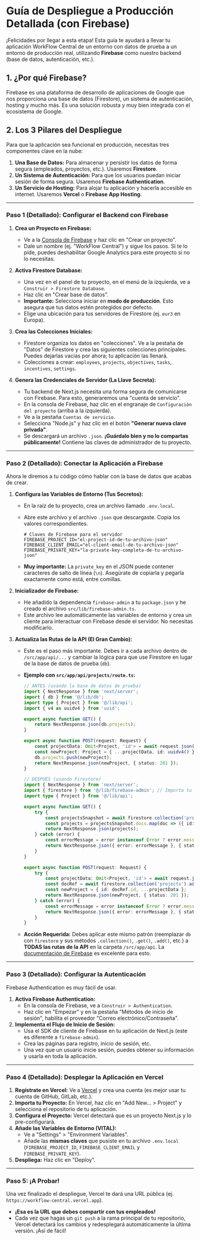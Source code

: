 # Guía de Despliegue a Producción Detallada (con Firebase)

¡Felicidades por llegar a esta etapa! Esta guía te ayudará a llevar tu aplicación WorkFlow Central de un entorno con datos de prueba a un entorno de producción real, utilizando **Firebase** como nuestro backend (base de datos, autenticación, etc.).

## 1. ¿Por qué Firebase?

Firebase es una plataforma de desarrollo de aplicaciones de Google que nos proporciona una base de datos (Firestore), un sistema de autenticación, hosting y mucho más. Es una solución robusta y muy bien integrada con el ecosistema de Google.

## 2. Los 3 Pilares del Despliegue

Para que la aplicación sea funcional en producción, necesitas tres componentes clave en la nube:

1.  **Una Base de Datos:** Para almacenar y persistir los datos de forma segura (empleados, proyectos, etc.). Usaremos **Firestore**.
2.  **Un Sistema de Autenticación:** Para que los usuarios puedan iniciar sesión de forma segura. Usaremos **Firebase Authentication**.
3.  **Un Servicio de Hosting:** Para alojar tu aplicación y hacerla accesible en internet. Usaremos **Vercel** o **Firebase App Hosting**.

---

### **Paso 1 (Detallado): Configurar el Backend con Firebase**

1.  **Crea un Proyecto en Firebase:**
    *   Ve a la [Consola de Firebase](https://console.firebase.google.com/) y haz clic en "Crear un proyecto".
    *   Dale un nombre (ej. "WorkFlow Central") y sigue los pasos. Si te lo pide, puedes deshabilitar Google Analytics para este proyecto si no lo necesitas.

2.  **Activa Firestore Database:**
    *   Una vez en el panel de tu proyecto, en el menú de la izquierda, ve a `Construir > Firestore Database`.
    *   Haz clic en "Crear base de datos".
    *   **Importante:** Selecciona iniciar en **modo de producción**. Esto asegura que tus datos estén protegidos por defecto.
    *   Elige una ubicación para tus servidores de Firestore (ej. `eur3` en Europa).

3.  **Crea las Colecciones Iniciales:**
    *   Firestore organiza los datos en "colecciones". Ve a la pestaña de "Datos" de Firestore y crea las siguientes colecciones principales. Puedes dejarlas vacías por ahora; tu aplicación las llenará.
    *   Colecciones a crear: `employees`, `projects`, `objectives`, `tasks`, `incentives`, `settings`.

4.  **Genera las Credenciales de Servidor (La Llave Secreta):**
    *   Tu backend de Next.js necesita una forma segura de comunicarse con Firebase. Para esto, generaremos una "cuenta de servicio".
    *   En la consola de Firebase, haz clic en el engranaje de `Configuración del proyecto` (arriba a la izquierda).
    *   Ve a la pestaña `Cuentas de servicio`.
    *   Selecciona "Node.js" y haz clic en el botón **"Generar nueva clave privada"**.
    *   Se descargará un archivo `.json`. **¡Guárdalo bien y no lo compartas públicamente!** Contiene las claves de administrador de tu proyecto.

---

### **Paso 2 (Detallado): Conectar la Aplicación a Firebase**

Ahora le diremos a tu código cómo hablar con la base de datos que acabas de crear.

1.  **Configura las Variables de Entorno (Tus Secretos):**
    *   En la raíz de tu proyecto, crea un archivo llamado `.env.local`.
    *   Abre este archivo y el archivo `.json` que descargaste. Copia los valores correspondientes.

        ```env
        # Claves de Firebase para el servidor
        FIREBASE_PROJECT_ID="el-project-id-de-tu-archivo-json"
        FIREBASE_CLIENT_EMAIL="el-client-email-de-tu-archivo-json"
        FIREBASE_PRIVATE_KEY="la-private-key-completa-de-tu-archivo-json"
        ```
    *   **Muy importante:** La `private_key` en el JSON puede contener caracteres de salto de línea (`\n`). Asegúrate de copiarla y pegarla exactamente como está, entre comillas.

2.  **Inicializador de Firebase:**
    *   He añadido la dependencia `firebase-admin` a tu `package.json` y he creado el archivo `src/lib/firebase-admin.ts`.
    *   Este archivo lee automáticamente las variables de entorno y crea un cliente para interactuar con Firebase desde el servidor. No necesitas modificarlo.

3.  **Actualiza las Rutas de la API (El Gran Cambio):**
    *   Este es el paso más importante. Debes ir a cada archivo dentro de `/src/app/api/...` y cambiar la lógica para que use Firestore en lugar de la base de datos de prueba (`db`).
    *   **Ejemplo con `src/app/api/projects/route.ts`:**

        ```typescript
        // ANTES (usando la base de datos de prueba)
        import { NextResponse } from 'next/server';
        import { db } from '@/lib/db';
        import type { Project } from '@/lib/api';
        import { v4 as uuidv4 } from 'uuid';

        export async function GET() {
            return NextResponse.json(db.projects);
        }

        export async function POST(request: Request) {
            const projectData: Omit<Project, 'id'> = await request.json();
            const newProject: Project = { ...projectData, id: uuidv4() };
            db.projects.push(newProject);
            return NextResponse.json(newProject, { status: 201 });
        }
        ```

        ```typescript
        // DESPUÉS (usando Firestore)
        import { NextResponse } from 'next/server';
        import { firestore } from '@/lib/firebase-admin'; // Importa tu cliente de Firestore
        import type { Project } from '@/lib/api';

        export async function GET() {
            try {
                const projectsSnapshot = await firestore.collection('projects').get();
                const projects = projectsSnapshot.docs.map(doc => ({ id: doc.id, ...doc.data() }));
                return NextResponse.json(projects);
            } catch (error) {
                const errorMessage = error instanceof Error ? error.message : 'Unknown error';
                return NextResponse.json({ error: errorMessage }, { status: 500 });
            }
        }

        export async function POST(request: Request) {
            try {
                const projectData: Omit<Project, 'id'> = await request.json();
                const docRef = await firestore.collection('projects').add(projectData);
                const newProject = { id: docRef.id, ...projectData };
                return NextResponse.json(newProject, { status: 201 });
            } catch (error) {
                const errorMessage = error instanceof Error ? error.message : 'Unknown error';
                return NextResponse.json({ error: errorMessage }, { status: 500 });
            }
        }
        ```
    *   **Acción Requerida:** Debes aplicar este mismo patrón (reemplazar `db` con `firestore` y sus métodos `.collection()`, `.get()`, `.add()`, etc.) a **TODAS las rutas de la API** en la carpeta `/src/app/api`. La [documentación de Firebase](https://firebase.google.com/docs/firestore/quickstart) es excelente para esto.

---

### **Paso 3 (Detallado): Configurar la Autenticación**

Firebase Authentication es muy fácil de usar.

1.  **Activa Firebase Authentication:**
    *   En la consola de Firebase, ve a `Construir > Authentication`.
    *   Haz clic en "Empezar" y en la pestaña "Métodos de inicio de sesión", habilita el proveedor "Correo electrónico/Contraseña".
2.  **Implementa el Flujo de Inicio de Sesión:**
    *   Usa el SDK de cliente de Firebase en tu aplicación de Next.js (este es diferente a `firebase-admin`).
    *   Crea las páginas para registro, inicio de sesión, etc.
    *   Una vez que un usuario inicie sesión, puedes obtener su información y usarla en toda la aplicación.

---

### **Paso 4 (Detallado): Desplegar la Aplicación en Vercel**

1.  **Regístrate en Vercel:** Ve a [Vercel](https://vercel.com/) y crea una cuenta (es mejor usar tu cuenta de GitHub, GitLab, etc.).
2.  **Importa tu Proyecto:** En Vercel, haz clic en "Add New... > Project" y selecciona el repositorio de tu aplicación.
3.  **Configura el Proyecto:** Vercel detectará que es un proyecto Next.js y lo pre-configurará.
4.  **Añade las Variables de Entorno (VITAL):**
    *   Ve a "Settings" > "Environment Variables".
    *   Añade las **mismas claves** que pusiste en tu archivo `.env.local` (`FIREBASE_PROJECT_ID`, `FIREBASE_CLIENT_EMAIL` y `FIREBASE_PRIVATE_KEY`).
5.  **Despliega:** Haz clic en "Deploy".

---

### **Paso 5: ¡A Probar!**

Una vez finalizado el despliegue, Vercel te dará una URL pública (ej. `https://workflow-central.vercel.app`).

*   **¡Esa es la URL que debes compartir con tus empleados!**
*   Cada vez que hagas un `git push` a la rama principal de tu repositorio, Vercel detectará los cambios y redesplegará automáticamente la última versión. ¡Así de fácil!
